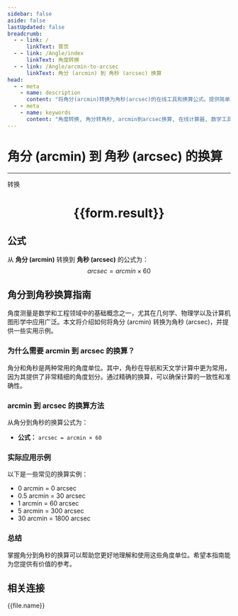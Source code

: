 ```yaml
---
sidebar: false
aside: false
lastUpdated: false
breadcrumb:
  - - link: /
      linkText: 首页
  - - link: /Angle/index
      linkText: 角度转换
  - - link: /Angle/arcmin-to-arcsec
      linkText: 角分 (arcmin) 到 角秒 (arcsec) 换算
head:
  - - meta
    - name: description
      content: "将角分(arcmin)转换为角秒(arcsec)的在线工具和换算公式。提供简单易用的角度单位转换计算器。"
  - - meta
    - name: keywords
      content: "角度转换, 角分转角秒, arcmin到arcsec换算, 在线计算器, 数学工具, 单位转换"
---
```

# 角分 (arcmin) 到 角秒 (arcsec) 的换算
---
<script setup>
import { onMounted, reactive, inject, ref } from 'vue'
import { NButton, NForm, NFormItem, NInput, NInputNumber, NSelect, NCard, useMessage,NGrid ,NGi } from 'naive-ui'
import { defineClientComponent } from 'vitepress'
import { Angle } from '../../files';
const convert = inject('convert')

const form = reactive({
  number: null,
  result: '',
})

const convertHandler = () => {
  if (form.number !== null && !isNaN(form.number)) {
    const convertedValue = parseFloat(form.number) * 60
    form.result = `${form.number}arcmin = ${convertedValue.toFixed(4)}arcsec`
  } else {
    form.result = '请输入有效的数值。'
  }
}
</script>

<n-form size="large" :model="form">
  <n-form-item label="角分 (arcmin)">
    <n-input-number v-model:value="form.number" placeholder="输入角分" style="width: 100%" />
  </n-form-item>
  <n-form-item>
    <n-button type="primary" @click="convertHandler" block>转换</n-button>
  </n-form-item>
</n-form>

<n-card  embedded :bordered="false" hoverable>
  <div  style="text-align:center">
    <h1>{{form.result}}</h1>
  </div>
</n-card>

## 公式

从 **角分 (arcmin)** 转换到 **角秒 (arcsec)** 的公式为：
$$ arcsec = arcmin \times 60 $$

## 角分到角秒换算指南

角度测量是数学和工程领域中的基础概念之一，尤其在几何学、物理学以及计算机图形学中应用广泛。本文将介绍如何将角分 (arcmin) 转换为角秒 (arcsec)，并提供一些实用示例。

### 为什么需要 arcmin 到 arcsec 的换算？

角分和角秒是两种常用的角度单位。其中，角秒在导航和天文学计算中更为常用，因为其提供了非常精细的角度划分。通过精确的换算，可以确保计算的一致性和准确性。

### arcmin 到 arcsec 的换算方法

从角分到角秒的换算公式为：

- **公式：** `arcsec = arcmin × 60`

### 实际应用示例

以下是一些常见的换算实例：

- 0 arcmin = 0 arcsec
- 0.5 arcmin = 30 arcsec
- 1 arcmin = 60 arcsec
- 5 arcmin = 300 arcsec
- 30 arcmin = 1800 arcsec

### 总结

掌握角分到角秒的换算可以帮助您更好地理解和使用这些角度单位。希望本指南能为您提供有价值的参考。

## 相关连接
<n-grid x-gap="12" :cols="3">
  <n-gi v-for="(file, index) in Angle" :key="index">
    <n-button
      text
      tag="a"
      :href="file.path"
      type="primary"
    >
      {{file.name}}
    </n-button>
  </n-gi>
</n-grid>